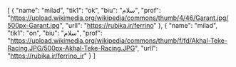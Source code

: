 [
  {
    "name": "milad",
    "tik1": "ok",
    "biu": "سلام",
    "prof": "https://upload.wikimedia.org/wikipedia/commons/thumb/4/46/Garant.jpg/500px-Garant.jpg",
    "urll": "https://rubika.ir/ferrino"
  },
  {
    "name": "milad",
    "tik1": "on",
    "biu": "سلام",
    "prof": "https://upload.wikimedia.org/wikipedia/commons/thumb/f/fd/Akhal-Teke-Racing.JPG/500px-Akhal-Teke-Racing.JPG",
    "urll": "https://rubika.ir/ferrino_ir"
  }
]